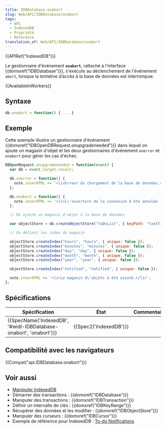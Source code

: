 ```yaml
---
title: IDBDatabase.onabort
slug: Web/API/IDBDatabase/onabort
tags:
  - API
  - IndexedDB
  - Propriété
  - Reference
translation_of: Web/API/IDBDatabase/onabort
---
```

{{APIRef("IndexedDB")}}

Le gestionnaire d'événement **`onabort`**, rattaché à l'interface {{domxref("IDBDatabase")}}, s'exécute au déclenchement de l'événement `abort`, lorsque la tentative d’accès à la base de données est interrompue.

{{AvailableInWorkers}}

## Syntaxe

```js
db.onabort = function() { ... }
```

## Exemple

Cette exemple illustre un gestionnaire d'événement {{domxref("IDBOpenDBRequest.onupgradeneeded")}} dans lequel on ajoute un magasin d'objet et les deux gestionnaires d'événement `onerror` et `onabort` pour gérer les cas d'échec.

```js
DBOpenRequest.onupgradeneeded = function(event) {
  var db = event.target.result;

  db.onerror = function() {
    note.innerHTML += '<li>Erreur du chargement de la base de données.</li>';
  };

  db.onabort = function() {
    note.innerHTML += '<li>L\'ouverture de la connexion à été annulée !</li>';
  };

  // On ajoute un magasin d'objet à la base de données

  var objectStore = db.createObjectStore("toDoList", { keyPath: "taskTitle" });

  // On définit les index du magasin

  objectStore.createIndex("hours", "hours", { unique: false });
  objectStore.createIndex("minutes", "minutes", { unique: false });
  objectStore.createIndex("day", "day", { unique: false });
  objectStore.createIndex("month", "month", { unique: false });
  objectStore.createIndex("year", "year", { unique: false });

  objectStore.createIndex("notified", "notified", { unique: false });

  note.innerHTML += '<li>Le magasin d\'objets à été ajouté.</li>';
};
```

## Spécifications

| Spécification                                                                            | État                         | Commentaires |
| ---------------------------------------------------------------------------------------- | ---------------------------- | ------------ |
| {{SpecName('IndexedDB', '#widl-IDBDatabase-onabort', 'onabort')}} | {{Spec2('IndexedDB')}} |              |

## Compatibilité avec les navigateurs

{{Compat("api.IDBDatabase.onabort")}}

## Voir aussi

- [Manipuler IndexedDB](/fr/docs/Web/API/API_IndexedDB/Using_IndexedDB)
- Démarrer des transactions : {{domxref("IDBDatabase")}}
- Manipuler des transactions : {{domxref("IDBTransaction")}}
- Définir un intervalle de clés : {{domxref("IDBKeyRange")}}
- Récupérer des données et les modifier : {{domxref("IDBObjectStore")}}
- Manipuler des curseurs : {{domxref("IDBCursor")}}
- Exemple de référence pour IndexedDB : [To-do Notifications](https://github.com/mdn/to-do-notifications/tree/gh-pages)
